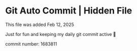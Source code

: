 # Git Auto Commit | Hidden File

This file was added Feb 12, 2025

Just for fun and keeping my daily git commit active 🤪

commit number: 1683811
